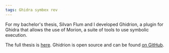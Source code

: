 ```yaml
---
tags: Ghidra symbex rev
---
```

For my bachelor's thesis, Silvan Flum and I developed Ghidrion, a plugin for Ghidra that allows the use of Morion, a suite of tools to use symbolic execution.

The full thesis is [here](/assets/ghidrion.pdf). Ghidrion is open source and can be found [on GitHub](https://github.com/silvan-flum/ghidrion).